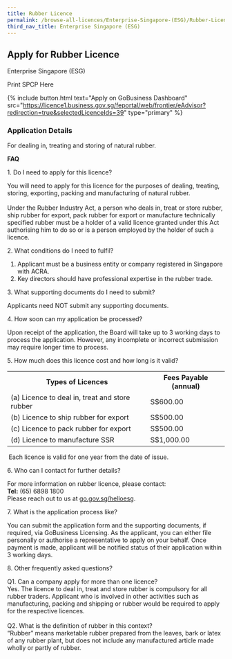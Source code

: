 ```yaml
---
title: Rubber Licence
permalink: /browse-all-licences/Enterprise-Singapore-(ESG)/Rubber-Licence
third_nav_title: Enterprise Singapore (ESG)
---
```


## Apply for Rubber Licence

Enterprise Singapore (ESG)

Print SPCP Here


{% include button.html text="Apply on GoBusiness Dashboard" src="https://licence1.business.gov.sg/feportal/web/frontier/eAdvisor?redirection=true&selectedLicenceIds=39" type="primary" %}

### Application Details

<p>For dealing in, treating and storing of natural rubber.</p>
<p><strong>FAQ</strong></p>
<p>1. Do I need to apply for this licence?</p>
<p>You will need to apply for this licence for the purposes of dealing, treating, storing, exporting, packing and manufacturing of natural rubber.<br /><br />Under the Rubber Industry Act, a person who deals in, treat or store rubber, ship rubber for export, pack rubber for export or manufacture technically specified rubber must be a holder of a valid licence granted under this Act authorising him to do so or is a person employed by the holder of such a licence.</p>
<p>2. What conditions do I need to fulfil?</p>
<ol>
<li>Applicant must be a business entity or company registered in Singapore with ACRA.</li>
<li>Key directors should have professional expertise in the rubber trade.</li>
</ol>
<p>3. What supporting documents do I need to submit?</p>
<p>Applicants need NOT submit any supporting documents.</p>
<p>4. How soon can my application be processed?</p>
<p>Upon receipt of the application, the Board will take up to 3 working days to process the application. However, any incomplete or incorrect submission may require longer time to process.</p>
<p>5. How much does this licence cost and how long is it valid?</p>
<table>
<tbody>
<tr>
<th>Types of Licences</th>
<th>Fees Payable (annual)</th>
</tr>
<tr>
<td>(a) Licence to deal in, treat and store rubber</td>
<td>S$600.00</td>
</tr>
<tr>
<td>(b) Licence to ship rubber for export</td>
<td>S$500.00</td>
</tr>
<tr>
<td>(c) Licence to pack rubber for export</td>
<td>S$500.00</td>
</tr>
<tr>
<td>(d) Licence to manufacture SSR</td>
<td>S$1,000.00</td>
</tr>
</tbody>
</table>
<p><strong>&nbsp;</strong>Each licence is valid for one year from the date of issue.</p>
<p>6. Who can I contact for further details?</p>
<p>For more information on rubber licence, please contact:<br /><strong>Tel:</strong> (65) 6898 1800<br />Please reach out to us at&nbsp;<a href="https://go.gov.sg/helloesg" target="_blank" rel="noopener">go.gov.sg/helloesg</a>.</p>
<p>7. What is the application process like?</p>
<p>You can submit the application form and the supporting documents, if required, via GoBusiness Licensing. As the applicant, you can either file personally or authorise a representative to apply on your behalf. Once payment is made, applicant will be notified status of their application within 3 working days.</p>
<p>8. Other frequently asked questions?</p>
<p>Q1. Can a company apply for more than one licence?<br />Yes. The licence to deal in, treat and store rubber is compulsory for all rubber traders. Applicant who is involved in other activities such as manufacturing, packing and shipping or rubber would be required to apply for the respective licences.<br /><br />Q2. What is the definition of rubber in this context?<br />&ldquo;Rubber&rdquo; means marketable rubber prepared from the leaves, bark or latex of any rubber plant, but does not include any manufactured article made wholly or partly of rubber.</p>

